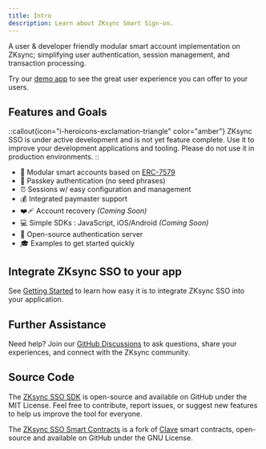 ```yaml
---
title: Intro
description: Learn about ZKsync Smart Sign-on.
---
```


A user & developer friendly modular smart account implementation on ZKsync;
simplifying user authentication, session management, and transaction processing.

Try our [demo app](https://nft.zksync.dev) to see the great user experience you can offer to your users.

## Features and Goals

::callout{icon="i-heroicons-exclamation-triangle" color="amber"}
ZKsync SSO is under active development and is not yet feature complete.
Use it to improve your development applications and tooling.
Please do not use it in production environments.
::

- 🧩 Modular smart accounts based on
  [ERC-7579](https://eips.ethereum.org/EIPS/eip-7579#modules)
- 🔑 Passkey authentication (no seed phrases)
- ⏰ Sessions w/ easy configuration and management
- 💰 Integrated paymaster support
- ❤️‍🩹 Account recovery _(Coming Soon)_
- 💻 Simple SDKs : JavaScript, iOS/Android _(Coming Soon)_
- 🤝 Open-source authentication server
- 🎓 Examples to get started quickly

## Integrate ZKsync SSO to your app

See [Getting Started](/build/zksync-sso/getting-started) to learn how easy it is to integrate ZKsync SSO into your application.

## Further Assistance

Need help? Join our [GitHub Discussions](%%zk_git_repo_zksync-developers%%/discussions/)
to ask questions, share your experiences, and connect with the ZKsync community.

## Source Code

The [ZKsync SSO SDK](https://github.com/matter-labs/zksync-sso)
is open-source and available on GitHub under the MIT License.
Feel free to contribute, report issues, or suggest new features to help us improve the tool for everyone.

The [ZKsync SSO Smart Contracts](https://github.com/matter-labs/zksync-sso-clave-contracts)
is a fork of [Clave](https://github.com/getclave/clave-contracts) smart contracts, open-source and available on GitHub under the GNU License.
